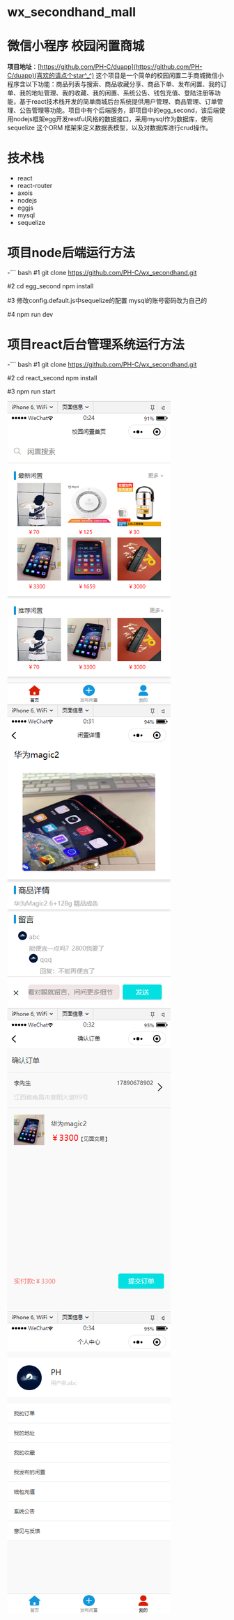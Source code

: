 # wx_secondhand_mall
# 微信小程序 校园闲置商城
**项目地址**：[https://github.com/PH-C/duapp](https://github.com/PH-C/duapp)(喜欢的请点个star^_^)
这个项目是一个简单的校园闲置二手商城微信小程序含以下功能：商品列表与搜索、商品收藏分享、商品下单、发布闲置、我的订单、我的地址管理、我的收藏、我的闲置、系统公告、钱包充值、登陆注册等功能，基于react技术栈开发的简单商城后台系统提供用户管理、商品管理、订单管理、公告管理等功能。项目中有个后端服务，即项目中的egg_second，该后端使用nodejs框架egg开发restful风格的数据接口，采用mysql作为数据库，使用sequelize 这个ORM 框架来定义数据表模型，以及对数据库进行crud操作。
# 技术栈
- react
- react-router
- axois
- nodejs
- eggjs
- mysql
- sequelize
# 项目node后端运行方法

-``` bash
#1
git clone https://github.com/PH-C/wx_secondhand.git

#2 
cd egg_second
npm install

#3
修改config.default.js中sequelize的配置
mysql的账号密码改为自己的

#4
npm run dev
# 项目react后台管理系统运行方法

-``` bash
#1
git clone https://github.com/PH-C/wx_secondhand.git

#2 
cd react_second
npm install

#3
npm run start

![enter image description here](https://github.com/PH-C/wx_secondhand/blob/master/prtsc/%E5%BE%AE%E4%BF%A1%E6%88%AA%E5%9B%BE_20190814002508.png)
![enter image description here](https://github.com/PH-C/wx_secondhand/blob/master/prtsc/%E5%BE%AE%E4%BF%A1%E6%88%AA%E5%9B%BE_20190814003140.png)
![enter image description here](https://github.com/PH-C/wx_secondhand/blob/master/prtsc/%E5%BE%AE%E4%BF%A1%E6%88%AA%E5%9B%BE_20190814003301.png)
![enter image description here](https://github.com/PH-C/wx_secondhand/blob/master/prtsc/%E5%BE%AE%E4%BF%A1%E6%88%AA%E5%9B%BE_20190814003449.png)


